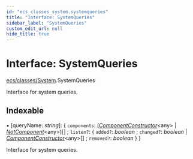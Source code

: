 ```yaml
---
id: "ecs_classes_system.systemqueries"
title: "Interface: SystemQueries"
sidebar_label: "SystemQueries"
custom_edit_url: null
hide_title: true
---
```


# Interface: SystemQueries

[ecs/classes/System](../modules/ecs_classes_system.md).SystemQueries

Interface for system queries.

## Indexable

▪ [queryName: *string*]: { `components`: ([*ComponentConstructor*](ecs_interfaces_componentinterfaces.componentconstructor.md)<any\> \| [*NotComponent*](ecs_classes_system.notcomponent.md)<any\>)[] ; `listen?`: { `added?`: *boolean* ; `changed?`: *boolean* \| [*ComponentConstructor*](ecs_interfaces_componentinterfaces.componentconstructor.md)<any\>[] ; `removed?`: *boolean*  }  }

Interface for system queries.
